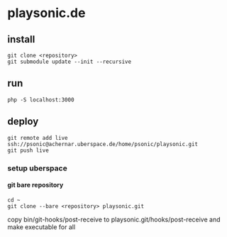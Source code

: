 # playsonic.de

## install

````
git clone <repository>
git submodule update --init --recursive
````
## run
````
php -S localhost:3000
````
## deploy
````
git remote add live ssh://psonic@achernar.uberspace.de/home/psonic/playsonic.git
git push live
````

### setup uberspace

#### git bare repository

````
cd ~
git clone --bare <repository> playsonic.git
````
copy bin/git-hooks/post-receive to playsonic.git/hooks/post-receive and make executable for all

